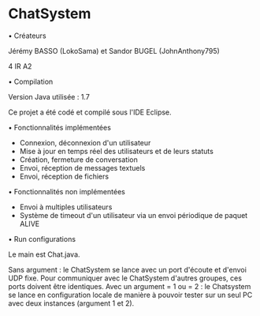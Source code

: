 # ChatSystem

• Créateurs

Jérémy BASSO (LokoSama) et Sandor BUGEL (JohnAnthony795)

4 IR A2


• Compilation

Version Java utilisée : 1.7

Ce projet a été codé et compilé sous l'IDE Eclipse.

• Fonctionnalités implémentées

- Connexion, déconnexion d'un utilisateur
- Mise à jour en temps réel des utilisateurs et de leurs statuts
- Création, fermeture de conversation
- Envoi, réception de messages textuels
- Envoi, réception de fichiers

• Fonctionnalités non implémentées

- Envoi à multiples utilisateurs
- Système de timeout d'un utilisateur via un envoi périodique de paquet ALIVE

• Run configurations 

Le main est Chat.java.

Sans argument : le ChatSystem se lance avec un port d'écoute et d'envoi UDP fixe. Pour communiquer avec le ChatSystem d'autres groupes, ces ports doivent être identiques.
Avec un argument = 1 ou = 2 : le Chatsystem se lance en configuration locale de manière à pouvoir tester sur un seul PC avec deux instances (argument 1 et 2).





